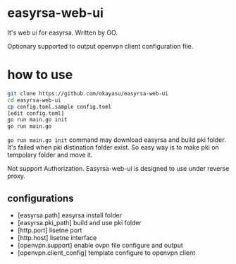 # easyrsa-web-ui

It's web ui for easyrsa. Written by GO.

Optionary supported to output openvpn client configuration file.

# how to use

```bash
git clone https://github.com/okayasu/easyrsa-web-ui
cd easyrsa-web-ui
cp config.toml.sample config.toml
[edit config.toml]
go run main.go init
go run main.go
```

`go run main.go init` command may download easyrsa and build pki folder. It's failed when pki distination folder exist. So easy way is to make pki on tempolary folder and move it.

Not support Authorization. Easyrsa-web-ui is designed to use under reverse proxy. 

## configurations

* [easyrsa.path] easyrsa install folder
* [easyrsa.pki_path] build and use pki folder
* [http.port] lisetne port
* [http.host] lisetne interface
* [openvpn.support] enable ovpn file configure and output
* [openvpn.client_config] template configure to openvpn client